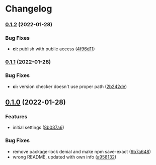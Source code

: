 # Changelog

### [0.1.2](https://github.com/V-ed/tsconfig/compare/tsconfig-v0.1.1...tsconfig-v0.1.2) (2022-01-28)


### Bug Fixes

* **ci:** publish with public access ([4f96d11](https://github.com/V-ed/tsconfig/commit/4f96d1132bca5448105babf6daabc0c998893667))

### [0.1.1](https://github.com/V-ed/tsconfig/compare/tsconfig-v0.1.0...tsconfig-v0.1.1) (2022-01-28)


### Bug Fixes

* **ci:** version checker doesn't use proper path ([2b242de](https://github.com/V-ed/tsconfig/commit/2b242de6184935bd456ea700e432b8c48ef2c950))

## [0.1.0](https://github.com/V-ed/tsconfig/compare/tsconfig-v0.0.1...tsconfig-v0.1.0) (2022-01-28)


### Features

* initial settings ([8b037a6](https://github.com/V-ed/tsconfig/commit/8b037a612ee0cdaa0c212c326a0c4f0f9774641e))


### Bug Fixes

* remove package-lock denial and make npm save-exact ([9b7a648](https://github.com/V-ed/tsconfig/commit/9b7a648c46cc00c429bbd0abc52b2eda8e20d418))
* wrong README, updated with own info ([a958132](https://github.com/V-ed/tsconfig/commit/a95813235b2f9d25a1f7af76d5691b0a4ac69d7d))
